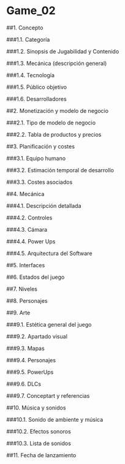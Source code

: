 # Game_02


##1. Concepto

###1.1. Categoría

###1.2. Sinopsis de Jugabilidad y Contenido

###1.3. Mecánica (descripción general)

###1.4. Tecnología

###1.5. Público objetivo

###1.6. Desarrolladores


##2. Monetización y modelo de negocio

###2.1. Tipo de modelo de negocio

###2.2. Tabla de productos y precios


##3. Planificación y costes

###3.1. Equipo humano

###3.2. Estimación temporal de desarrollo

###3.3. Costes asociados


##4. Mecánica

###4.1. Descripción detallada

###4.2. Controles

###4.3. Cámara

###4.4. Power Ups

###4.5. Arquitectura del Software


##5. Interfaces


##6. Estados del juego


##7. Niveles


##8. Personajes


##9. Arte

###9.1. Estética general del juego

###9.2. Apartado visual

###9.3. Mapas

###9.4. Personajes

###9.5. PowerUps

###9.6. DLCs

###9.7. Conceptart y referencias


##10. Música y sonidos

###10.1. Sonido de ambiente y música

###10.2. Efectos sonoros

###10.3. Lista de sonidos


##11. Fecha de lanzamiento 
